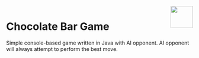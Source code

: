 <img src="https://github.com/user-attachments/assets/477a31ad-1109-42ec-b52d-e95428ca8b13" align="right" height="60"/>

# Chocolate Bar Game
Simple console-based game written in Java with AI opponent.  AI opponent will always attempt to perform the best move.

